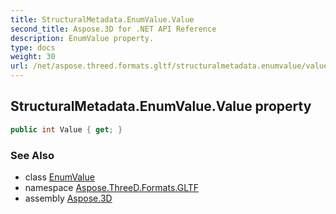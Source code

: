 ```yaml
---
title: StructuralMetadata.EnumValue.Value
second_title: Aspose.3D for .NET API Reference
description: EnumValue property. 
type: docs
weight: 30
url: /net/aspose.threed.formats.gltf/structuralmetadata.enumvalue/value/
---
```

## StructuralMetadata.EnumValue.Value property

```csharp
public int Value { get; }
```

### See Also

* class [EnumValue](../)
* namespace [Aspose.ThreeD.Formats.GLTF](../../structuralmetadata.enumvalue/)
* assembly [Aspose.3D](../../../)


